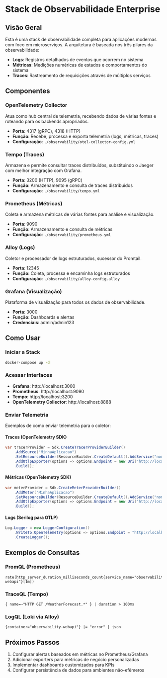# Stack de Observabilidade Enterprise

## Visão Geral

Esta é uma stack de observabilidade completa para aplicações modernas com foco em microserviços. A arquitetura é baseada nos três pilares da observabilidade:

- **Logs**: Registros detalhados de eventos que ocorrem no sistema
- **Métricas**: Medições numéricas de estados e comportamentos do sistema
- **Traces**: Rastreamento de requisições através de múltiplos serviços

## Componentes

### OpenTelemetry Collector

Atua como hub central de telemetria, recebendo dados de várias fontes e roteando para os backends apropriados.

- **Porta**: 4317 (gRPC), 4318 (HTTP)
- **Função**: Recebe, processa e exporta telemetria (logs, métricas, traces)
- **Configuração**: `./observability/otel-collector-config.yml`

### Tempo (Traces)

Armazena e permite consultar traces distribuídos, substituindo o Jaeger com melhor integração com Grafana.

- **Porta**: 3200 (HTTP), 9095 (gRPC)
- **Função**: Armazenamento e consulta de traces distribuídos
- **Configuração**: `./observability/tempo.yml`

### Prometheus (Métricas)

Coleta e armazena métricas de várias fontes para análise e visualização.

- **Porta**: 9090
- **Função**: Armazenamento e consulta de métricas
- **Configuração**: `./observability/prometheus.yml`

### Alloy (Logs)

Coletor e processador de logs estruturados, sucessor do Promtail.

- **Porta**: 12345
- **Função**: Coleta, processa e encaminha logs estruturados
- **Configuração**: `./observability/alloy-config.alloy`

### Grafana (Visualização)

Plataforma de visualização para todos os dados de observabilidade.

- **Porta**: 3000
- **Função**: Dashboards e alertas
- **Credenciais**: admin/admin123

## Como Usar

### Iniciar a Stack

```bash
docker-compose up -d
```

### Acessar Interfaces

- **Grafana**: http://localhost:3000
- **Prometheus**: http://localhost:9090
- **Tempo**: http://localhost:3200
- **OpenTelemetry Collector**: http://localhost:8888

### Enviar Telemetria

Exemplos de como enviar telemetria para o coletor:

#### Traces (OpenTelemetry SDK)

```csharp
var tracerProvider = Sdk.CreateTracerProviderBuilder()
    .AddSource("MinhaAplicacao")
    .SetResourceBuilder(ResourceBuilder.CreateDefault().AddService("nome-servico"))
    .AddOtlpExporter(options => options.Endpoint = new Uri("http://localhost:4318"))
    .Build();
```

#### Métricas (OpenTelemetry SDK)

```csharp
var meterProvider = Sdk.CreateMeterProviderBuilder()
    .AddMeter("MinhaAplicacao")
    .SetResourceBuilder(ResourceBuilder.CreateDefault().AddService("nome-servico"))
    .AddOtlpExporter(options => options.Endpoint = new Uri("http://localhost:4318"))
    .Build();
```

#### Logs (Serilog para OTLP)

```csharp
Log.Logger = new LoggerConfiguration()
    .WriteTo.OpenTelemetry(options => options.Endpoint = "http://localhost:4318")
    .CreateLogger();
```

## Exemplos de Consultas

### PromQL (Prometheus)

```
rate(http_server_duration_milliseconds_count{service_name="observability-webapi"}[1m])
```

### TraceQL (Tempo)

```
{ name=~"HTTP GET /WeatherForecast.*" } | duration > 100ms
```

### LogQL (Loki via Alloy)

```
{container="observability-webapi"} |= "error" | json
```

## Próximos Passos

1. Configurar alertas baseados em métricas no Prometheus/Grafana
2. Adicionar exporters para métricas de negócio personalizadas
3. Implementar dashboards customizados para KPIs
4. Configurar persistência de dados para ambientes não-efêmeros
